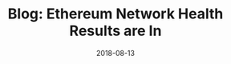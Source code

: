 ---
title: "Blog: Ethereum Network Health Results are In"
date: 2018-08-13
tags: [blockchain, writing, finance]
excerpt: "Blockchian, finance, cryptocurrency"
link: https://medium.com/amberdata/ethereum-network-health-results-are-in-f8d239a07d6e
---